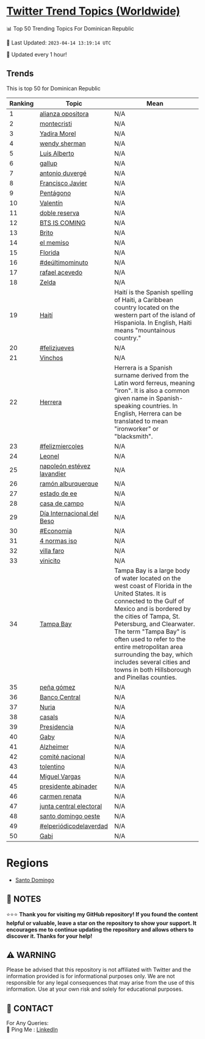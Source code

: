 [Twitter Trend Topics (Worldwide)](https://github.com/ErcinDedeoglu/Twitter-Trend-Topics)
==========


📊 Top 50 Trending Topics For Dominican Republic

📆 Last Updated: `2023-04-14 13:19:14 UTC`

🔧 Updated every 1 hour!


## Trends

This is top 50 for Dominican Republic

| Ranking | Topic | Mean |
| ------- | ------------ | ------------ |
| 1 | [alianza opositora](http://twitter.com/search?q=alianza+opositora) | N/A |
| 2 | [montecristi](http://twitter.com/search?q=montecristi) | N/A |
| 3 | [Yadira Morel](http://twitter.com/search?q=Yadira+Morel) | N/A |
| 4 | [wendy sherman](http://twitter.com/search?q=wendy+sherman) | N/A |
| 5 | [Luis Alberto](http://twitter.com/search?q=Luis+Alberto) | N/A |
| 6 | [gallup](http://twitter.com/search?q=gallup) | N/A |
| 7 | [antonio duvergé](http://twitter.com/search?q=antonio+duverg%c3%a9) | N/A |
| 8 | [Francisco Javier](http://twitter.com/search?q=Francisco+Javier) | N/A |
| 9 | [Pentágono](http://twitter.com/search?q=Pent%c3%a1gono) | N/A |
| 10 | [Valentín](http://twitter.com/search?q=Valent%c3%adn) | N/A |
| 11 | [doble reserva](http://twitter.com/search?q=doble+reserva) | N/A |
| 12 | [BTS IS COMING](http://twitter.com/search?q=BTS+IS+COMING) | N/A |
| 13 | [Brito](http://twitter.com/search?q=Brito) | N/A |
| 14 | [el memiso](http://twitter.com/search?q=el+memiso) | N/A |
| 15 | [Florida](http://twitter.com/search?q=Florida) | N/A |
| 16 | [#deúltimominuto](http://twitter.com/search?q=%23de%c3%baltimominuto) | N/A |
| 17 | [rafael acevedo](http://twitter.com/search?q=rafael+acevedo) | N/A |
| 18 | [Zelda](http://twitter.com/search?q=Zelda) | N/A |
| 19 | [Haití](http://twitter.com/search?q=Hait%c3%ad) | Haití is the Spanish spelling of Haiti, a Caribbean country located on the western part of the island of Hispaniola. In English, Haiti means "mountainous country." |
| 20 | [#felizjueves](http://twitter.com/search?q=%23felizjueves) | N/A |
| 21 | [Vinchos](http://twitter.com/search?q=Vinchos) | N/A |
| 22 | [Herrera](http://twitter.com/search?q=Herrera) | Herrera is a Spanish surname derived from the Latin word ferreus, meaning "iron". It is also a common given name in Spanish-speaking countries. In English, Herrera can be translated to mean "ironworker" or "blacksmith". |
| 23 | [#felizmiercoles](http://twitter.com/search?q=%23felizmiercoles) | N/A |
| 24 | [Leonel](http://twitter.com/search?q=Leonel) | N/A |
| 25 | [napoleón estévez lavandier](http://twitter.com/search?q=napole%c3%b3n+est%c3%a9vez+lavandier) | N/A |
| 26 | [ramón alburquerque](http://twitter.com/search?q=ram%c3%b3n+alburquerque) | N/A |
| 27 | [estado de ee](http://twitter.com/search?q=estado+de+ee) | N/A |
| 28 | [casa de campo](http://twitter.com/search?q=casa+de+campo) | N/A |
| 29 | [Día Internacional del Beso](http://twitter.com/search?q=D%c3%ada+Internacional+del+Beso) | N/A |
| 30 | [#Economia](http://twitter.com/search?q=%23Economia) | N/A |
| 31 | [4 normas iso](http://twitter.com/search?q=4+normas+iso) | N/A |
| 32 | [villa faro](http://twitter.com/search?q=villa+faro) | N/A |
| 33 | [vinicito](http://twitter.com/search?q=vinicito) | N/A |
| 34 | [Tampa Bay](http://twitter.com/search?q=Tampa+Bay) | Tampa Bay is a large body of water located on the west coast of Florida in the United States. It is connected to the Gulf of Mexico and is bordered by the cities of Tampa, St. Petersburg, and Clearwater. The term "Tampa Bay" is often used to refer to the entire metropolitan area surrounding the bay, which includes several cities and towns in both Hillsborough and Pinellas counties. |
| 35 | [peña gómez](http://twitter.com/search?q=pe%c3%b1a+g%c3%b3mez) | N/A |
| 36 | [Banco Central](http://twitter.com/search?q=Banco+Central) | N/A |
| 37 | [Nuria](http://twitter.com/search?q=Nuria) | N/A |
| 38 | [casals](http://twitter.com/search?q=casals) | N/A |
| 39 | [Presidencia](http://twitter.com/search?q=Presidencia) | N/A |
| 40 | [Gaby](http://twitter.com/search?q=Gaby) | N/A |
| 41 | [Alzheimer](http://twitter.com/search?q=Alzheimer) | N/A |
| 42 | [comité nacional](http://twitter.com/search?q=comit%c3%a9+nacional) | N/A |
| 43 | [tolentino](http://twitter.com/search?q=tolentino) | N/A |
| 44 | [Miguel Vargas](http://twitter.com/search?q=Miguel+Vargas) | N/A |
| 45 | [presidente abinader](http://twitter.com/search?q=presidente+abinader) | N/A |
| 46 | [carmen renata](http://twitter.com/search?q=carmen+renata) | N/A |
| 47 | [junta central electoral](http://twitter.com/search?q=junta+central+electoral) | N/A |
| 48 | [santo domingo oeste](http://twitter.com/search?q=santo+domingo+oeste) | N/A |
| 49 | [#elperiódicodelaverdad](http://twitter.com/search?q=%23elperi%c3%b3dicodelaverdad) | N/A |
| 50 | [Gabi](http://twitter.com/search?q=Gabi) | N/A |



# Regions

* [Santo Domingo](</Dominican Republic/Santo Domingo.md>)



## 📝 NOTES

⭐⭐⭐ **Thank you for visiting my GitHub repository! If you found the content helpful or valuable, leave a star on the repository to show your support. It encourages me to continue updating the repository and allows others to discover it. Thanks for your help!**


## ⚠️ WARNING

Please be advised that this repository is not affiliated with Twitter and the information provided is for informational purposes only. We are not responsible for any legal consequences that may arise from the use of this information. Use at your own risk and solely for educational purposes.


## 📨 CONTACT

 For Any Queries:  
            🏓 Ping Me : [LinkedIn](https://www.linkedin.com/in/ercindedeoglu/)
